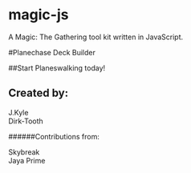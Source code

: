 <!-- Planechase Tool -->
# magic-js
A Magic: The Gathering tool kit written in JavaScript.

#Planechase Deck Builder

##Start Planeswalking today!

<!-- # Git Cheatsheet

## Basic get workflow
* Files are changed. Those files are "modified".
* Modified files can be added to the current commit by using `git add yourFileName`
* These files are now "staged"
* When all the changes are ready, the changes can be "committed" by using `git commit -m "Your message that describes the commit."`
* Finally, those changes can be pushed up to github using `git push`.


## Adding New Files
After you add a new file, use `git add YOUR_NEW_FILE_NAME` . -->

## Created by:
J.Kyle  
Dirk-Tooth

######Contributions from:

Skybreak  
Jaya Prime
